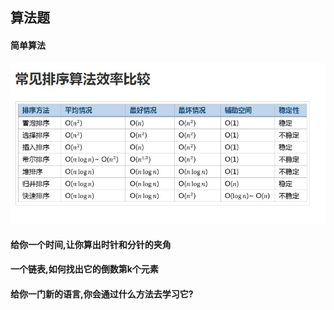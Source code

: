 ## 算法题

#### 简单算法


![排序复杂度比较](https://github.com/Leap-Zhao/interview/blob/master/images/sort.jpg)


#### 给你一个时间,让你算出时针和分针的夹角

#### 一个链表,如何找出它的倒数第k个元素

#### 给你一门新的语言,你会通过什么方法去学习它?
